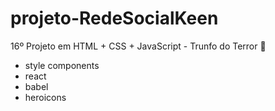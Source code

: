 # projeto-RedeSocialKeen
16º Projeto em HTML + CSS + JavaScript - Trunfo do Terror 👻

- style components
- react
- babel
- heroicons
